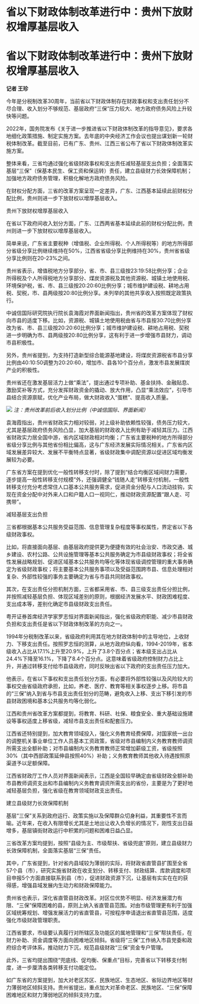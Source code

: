 # 省以下财政体制改革进行中：贵州下放财权增厚基层收入

# 省以下财政体制改革进行中：贵州下放财权增厚基层收入

**记者 王珍**

今年是分税制改革30周年，当前省以下财政体制存在财政事权和支出责任划分不尽合理、收入划分不够规范、基层政府“三保”压力较大、地方政府债务风险上升较快等问题。

2022年，国务院发布《关于进一步推进省以下财政体制改革的指导意见》，要求各地细化政策措施、制定实施方案。去年底的中央经济工作会议也提出谋划新一轮财税体制改革。截至目前，已有广东、贵州、江西三省公布了省以下财政体制改革实施方案。

整体来看，三省均通过强化省级财政事权和支出责任减轻基层支出负担；全面落实基层“三保”（保基本民生、保工资和保运转）责任，建立县级财力长效保障机制；加强地方政府债务管理，积极化解地方政府债务风险。

在财权分配方面，三省的改革方案呈现一定差异，广东、江西基本延续此前财权分配比例，贵州则进一步下放财权以增厚基层收入。

贵州下放财权增厚基层收入

在省以下政府间收入划分方面，广东、江西两省基本延续此前的财权分配比例，贵州则进一步下放财权以增厚基层收入。

简单来说，广东省主要税种（增值税、企业所得税、个人所得税等）的地方所得部分省级分享比例继续维持在50%，江西省省级分享比例维持在30%，贵州省省级分享比例则在20-23%之间。

贵州省表示，增值税地方分享部分，省、市、县三级按23:19:58比例分享；企业所得税及个人所得税地方分享部分、煤炭资源税及其他资源税、城镇土地使用税、环境保护税，省、市、县三级按20:20:60比例分享；城市维护建设税、耕地占用税、契税，市、县两级按20:80比例分享。未列举的其他共享收入按照既定政策执行。

中诚信国际研究院执行院长袁海霞对界面新闻指出，贵州省的改革方案体现了财权向市县的适度下移。比如，资源税、城镇土地使用税由省与市县按30:70比例分享改为省、市、县三级按20:20:60比例分享；城市维护建设税、耕地占用税、契税进一步明确为市、县两级按20:80比例分享，这有利于进一步增强市县财力，调动市县积极性。

另外，贵州省提到，为支持打造新型综合能源基地建设，将煤炭资源税省市县分享比例由40:10:50调整为20:20:60，增加市、县各10个百分点，激发市县发展煤炭产业的积极性。

贵州省还在激发基层活力上做“乘法”，提出通过专项补助、基金扶持、金融贴息、激励奖补等方式，充分发挥财政资金的撬动、放大作用，凸显“乘法效应”，引导市县结合资源禀赋，优化产业布局，做大财政收入“蛋糕”、提高收入质量。

![](https://inews.gtimg.com/om_bt/OyFaWBs6t22m3lX02j_NH8mU5z68joDhYrCXjzvmxHIlIAA/1000)
_注：贵州改革前后收入划分比例（中诚信国际、界面新闻）_

袁海霞指出，贵州省财政实力相对较弱，对上级补助依赖性较强，债务压力较大，尤其是基层政府债务风险凸显，加大基层的财政收入比例有助于减轻其压力。江西省财政实力居全国中游，省内区域财政相对均衡；广东省主要税种的地方所得部分省级分享比例与其他省份相比偏高，这与广东经济发展实际情况相关。广东省内区域发展差异较大、发展不平衡特点显著，省级财政集中调配资源以促进区域均衡发展较为必要。

广东省方案在提到优化一般性转移支付时，除了提到“结合均衡区域间财力需要，逐步提高一般性转移支付规模”外，还强调健全“钱随人走”转移支付机制，一般性转移支付充分考虑常住人口基本公共服务需求，促进资金分配与人口流动挂钩，实现在资金分配中对外来人口和户籍人口一视同仁，推动财政资源配置“跟人走、可携带”。

减轻基层支出负担

三省都根据基本公共服务受益范围、信息管理复杂程度等事权属性，界定省以下各级财政事权。

比如，将直接面向基层、由基层政府提供更为便捷有效的社会治安、市政交通、城乡建设、农村公路、公共设施管理等基本公共服务确定为市县级财政事权；将全省性发展战略规划、促进区域基本公共服务均等化等体现省级调控管理的重大事务确定为省级财政事权；将主要基本公共服务事项以及受益范围跨市县、信息处理相对复杂、外部性较强的事务主要确定为省与市县共同财政事权。

其次，在支出责任分担机制方面，三省都采用省、市、县三级支出责任分担比例，并按照减轻基层负担、体现区域差别的原则，根据经济发展水平、财政困难程度、支出成本等，差别化确定市县级财政支出责任。

粤开证券首席经济学家罗志恒对界面新闻指出，强化省级政府职能、减少市县财政负担和支出责任是省以下财政体制改革的方向之一。

1994年分税制改革以来，省级政府利用其在地方财政体制中的主导地位，上收财力、下移支出责任。按照罗志恒的测算，从地方政府纵向看，1994-2019年，省本级收入占比从17.1%上升至20.9%，上升了3.8个百分点；省本级支出占比从24.4%下降至16.1%，下降了8.4个百分点。这意味着省级政府控制财力占比上升，并通过转移支付给市县级政府，同时反映出省以下政府的支出责任压力加大。

他表示，在省以下事权和支出责任划分方面，有必要将外部性较强以及风险较大的事权交由省级政府承担，比如，养老、医疗、教育等相关事权逐步上移。将市县的“三保”纳入到省与市县支出责任划分的范畴，避免收入上移、支出下移引发的市县财政困境和基本公共服务均等化弱化。

江西和贵州省改革方案都提到，将教育、科研、社保、粮食安全、重大基础设施建设等事权适度上移省级，减轻市县支出责任和配套压力。

江西省还特别提到，加大教育领域投入，强化义务教育经费保障，对国家统一出台的调整机关事业单位工作人员基本工资政策，省级对市县编制内义务教育教师调资所需支出全额补助；对市县编制内义务教育教师正常增加薪级工资，省级按照30%（其中西部政策延伸县按照40%）补助；义务教育教师其他收入待遇按照原渠道予以足额保障。

江西省财政厅工作人员对界面新闻表示，江西是全国较早确定由省级财政全额补助市县教师调资支出和市县编制内义务教育调资所需支出的省份，主要是为了更好地减轻基层负担，强化省级在教育领域财政支出责任。

建立县级财力长效保障机制

基层“三保”关系到政府运行、政策实施以及保障群众切身利益，其重要性不言而喻。近年来，在收入有限增长尤其是土地出让收入负增长的情况下，刚性支出日益增多，基层镇街财政运行中积累的问题和困难日益凸显。

三省改革方案均提到，按照“县级为主、市级帮扶、省级兜底”原则，建立县级财力长效保障机制，全面落实基层“三保”责任。

其中，广东省提到，针对省内县域较为薄弱的实际，将财政省直管县扩围至全省57个县（市），研究实施省财政在收支划分、转移支付、财政结算、库款调度和项目申报5个方面直接联系到县（市），促进财政资源下沉，让基层有实实在在的获得感，增强县域发展内生动力和财政保障能力。

贵州省也表示，深化省直管县财政改革。对区位优势不明显、经济发展潜力有限、“三保”保障困难的县，原则上纳入省直管县范围。对由市级管理更有利于加强区域统筹规划、增强发展活力的省直管县，可按程序申请退出省直管县范围，适度强化市级财政管理职责。

江西省要求，市级要认真履行对所辖区及功能区的属地管理和“三保”帮扶责任，在财力补助、资金调度等方面向困难地区倾斜。省级将“三保”工作纳入市县党委和政府综合考评体系，推动财力下沉，规范县级财政“三保”资金专户管理。

此外，三省均提出围绕“兜底线、促均衡、保重点”目标，完善省以下转移支付制度，进一步厘清各类转移支付功能定位。

如广东省的方案提到，加大对老区苏区、民族地区、生态地区、省际边界地区等财力薄弱地区倾斜支持。贵州省提出，重点加大对革命老区、民族地区、“三保”保障困难地区和财力薄弱地区的倾斜支持力度。


